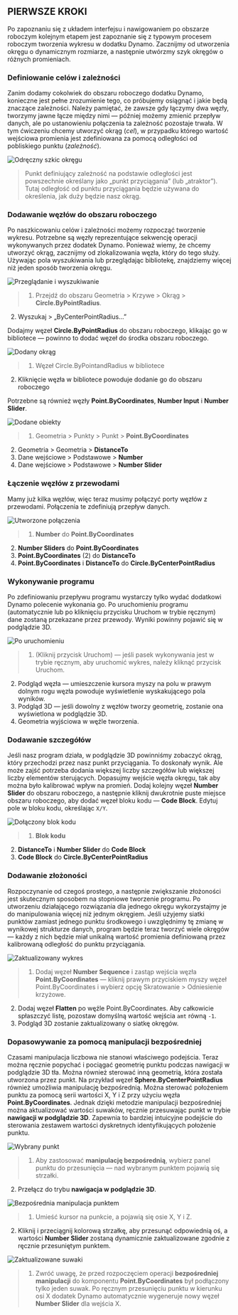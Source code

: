 

## PIERWSZE KROKI

Po zapoznaniu się z układem interfejsu i nawigowaniem po obszarze roboczym kolejnym etapem jest zapoznanie się z typowym procesem roboczym tworzenia wykresu w dodatku Dynamo. Zacznijmy od utworzenia okręgu o dynamicznym rozmiarze, a następnie utwórzmy szyk okręgów o różnych promieniach.

### Definiowanie celów i zależności

Zanim dodamy cokolwiek do obszaru roboczego dodatku Dynamo, konieczne jest pełne zrozumienie tego, co próbujemy osiągnąć i jakie będą znaczące zależności. Należy pamiętać, że zawsze gdy łączymy dwa węzły, tworzymy jawne łącze między nimi — później możemy zmienić przepływ danych, ale po ustanowieniu połączenia ta zależność pozostaje trwała. W tym ćwiczeniu chcemy utworzyć okrąg (*cel*), w przypadku którego wartość wejściowa promienia jest zdefiniowana za pomocą odległości od pobliskiego punktu (*zależność*).

![Odręczny szkic okręgu](images/2-4/00-Hand-Sketch-of-Circle.png)

> Punkt definiujący zależność na podstawie odległości jest powszechnie określany jako „punkt przyciągania” (lub „atraktor”). Tutaj odległość od punktu przyciągania będzie używana do określenia, jak duży będzie nasz okrąg.

### Dodawanie węzłów do obszaru roboczego

Po naszkicowaniu celów i zależności możemy rozpocząć tworzenie wykresu. Potrzebne są węzły reprezentujące sekwencję operacji wykonywanych przez dodatek Dynamo. Ponieważ wiemy, że chcemy utworzyć okrąg, zacznijmy od zlokalizowania węzła, który do tego służy. Używając pola wyszukiwania lub przeglądając bibliotekę, znajdziemy więcej niż jeden sposób tworzenia okręgu.

![Przeglądanie i wyszukiwanie](images/2-4/01-BrowseAndSearch.png)

> 1. Przejdź do obszaru Geometria > Krzywe > Okrąg > **Circle.ByPointRadius**.
2. Wyszukaj > „ByCenterPointRadius...”

Dodajmy węzeł **Circle.ByPointRadius** do obszaru roboczego, klikając go w bibliotece — powinno to dodać węzeł do środka obszaru roboczego.

![Dodany okrąg](images/2-4/02-CircleAdded.png)

> 1. Węzeł Circle.ByPointandRadius w bibliotece
2. Kliknięcie węzła w bibliotece powoduje dodanie go do obszaru roboczego

Potrzebne są również węzły **Point.ByCoordinates**, **Number Input** i **Number Slider**.

![Dodane obiekty](images/2-4/03-NodesAdded.png)

> 1. Geometria > Punkty > Punkt > **Point.ByCoordinates**
2. Geometria > Geometria > **DistanceTo**
3. Dane wejściowe > Podstawowe > **Number**
4. Dane wejściowe > Podstawowe > **Number Slider**

### Łączenie węzłów z przewodami

Mamy już kilka węzłów, więc teraz musimy połączyć porty węzłów z przewodami. Połączenia te zdefiniują przepływ danych.

![Utworzone połączenia](images/2-4/04-NodesConnected.png)

> 1. **Number** do **Point.ByCoordinates**
2. **Number Sliders** do **Point.ByCoordinates**
3. **Point.ByCoordinates** (2) do **DistanceTo**
4. **Point.ByCoordinates** i **DistanceTo** do **Circle.ByCenterPointRadius**

### Wykonywanie programu

Po zdefiniowaniu przepływu programu wystarczy tylko wydać dodatkowi Dynamo polecenie wykonania go. Po uruchomieniu programu (automatycznie lub po kliknięciu przycisku Uruchom w trybie ręcznym) dane zostaną przekazane przez przewody. Wyniki powinny pojawić się w podglądzie 3D.

![Po uruchomieniu](images/2-4/05-GraphExecuted.png)

> 1. (Kliknij przycisk Uruchom) — jeśli pasek wykonywania jest w trybie ręcznym, aby uruchomić wykres, należy kliknąć przycisk Uruchom.
2. Podgląd węzła — umieszczenie kursora myszy na polu w prawym dolnym rogu węzła powoduje wyświetlenie wyskakującego pola wyników.
3. Podgląd 3D — jeśli dowolny z węzłów tworzy geometrię, zostanie ona wyświetlona w podglądzie 3D.
4. Geometria wyjściowa w węźle tworzenia.

### Dodawanie szczegółów

Jeśli nasz program działa, w podglądzie 3D powinniśmy zobaczyć okrąg, który przechodzi przez nasz punkt przyciągania. To doskonały wynik. Ale może zajść potrzeba dodania większej liczby szczegółów lub większej liczby elementów sterujących. Dopasujmy wejście węzła okręgu, tak aby można było kalibrować wpływ na promień. Dodaj kolejny węzeł **Number Slider** do obszaru roboczego, a następnie kliknij dwukrotnie puste miejsce obszaru roboczego, aby dodać węzeł bloku kodu — **Code Block**. Edytuj pole w bloku kodu, określając ```X/Y```.

![Dołączony blok kodu](images/2-4/06-CodeBlock.png)

> 1. **Blok kodu**
2. **DistanceTo** i **Number Slider** do **Code Block**
3. **Code Block** do **Circle.ByCenterPointRadius**

### Dodawanie złożoności

Rozpoczynanie od czegoś prostego, a następnie zwiększanie złożoności jest skutecznym sposobem na stopniowe tworzenie programu. Po utworzeniu działającego rozwiązania dla jednego okręgu wykorzystajmy je do manipulowania więcej niż jednym okręgiem. Jeśli użyjemy siatki punktów zamiast jednego punktu środkowego i uwzględnimy tę zmianę w wynikowej strukturze danych, program będzie teraz tworzyć wiele okręgów — każdy z nich będzie miał unikalną wartość promienia definiowaną przez kalibrowaną odległość do punktu przyciągania.

![Zaktualizowany wykres](images/2-4/07-AddingComplexity.png)

> 1. Dodaj węzeł **Number Sequence** i zastąp wejścia węzła **Point.ByCoordinates** — kliknij prawym przyciskiem myszy węzeł Point.ByCoordinates i wybierz opcję Skratowanie > Odniesienie krzyżowe.
2. Dodaj węzeł **Flatten** po węźle Point.ByCoordinates. Aby całkowicie spłaszczyć listę, pozostaw domyślną wartość wejścia ```amt``` równą ```-1```.
3. Podgląd 3D zostanie zaktualizowany o siatkę okręgów.

### Dopasowywanie za pomocą manipulacji bezpośredniej

Czasami manipulacja liczbowa nie stanowi właściwego podejścia. Teraz można ręcznie popychać i pociągać geometrię punktu podczas nawigacji w podglądzie 3D tła. Można również sterować inną geometrią, która została utworzona przez punkt. Na przykład węzeł **Sphere.ByCenterPointRadius** również umożliwia manipulację bezpośrednią. Można sterować położeniem punktu za pomocą serii wartości X, Y i Z przy użyciu węzła **Point.ByCoordinates**. Jednak dzięki metodzie manipulacji bezpośredniej można aktualizować wartości suwaków, ręcznie przesuwając punkt w trybie **nawigacji w podglądzie 3D**. Zapewnia to bardziej intuicyjne podejście do sterowania zestawem wartości dyskretnych identyfikujących położenie punktu.

![Wybrany punkt](images/2-4/08-SelectedPoint.png)

> 1. Aby zastosować **manipulację bezpośrednią**, wybierz panel punktu do przesunięcia — nad wybranym punktem pojawią się strzałki.
2. Przełącz do trybu **nawigacja w podglądzie 3D**.

![Bezpośrednia manipulacja punktem](images/2-4/09-DirectPointManipulation.png)

> 1. Umieść kursor na punkcie, a pojawią się osie X, Y i Z.
2. Kliknij i przeciągnij kolorową strzałkę, aby przesunąć odpowiednią oś, a wartości **Number Slider** zostaną dynamicznie zaktualizowane zgodnie z ręcznie przesuniętym punktem.

![Zaktualizowane suwaki](images/2-4/10-UpdatedSliders.png)

> 1. Zwróć uwagę, że przed rozpoczęciem operacji **bezpośredniej manipulacji** do komponentu **Point.ByCoordinates** był podłączony tylko jeden suwak. Po ręcznym przesunięciu punktu w kierunku osi X dodatek Dynamo automatycznie wygeneruje nowy węzeł **Number Slider** dla wejścia X.

